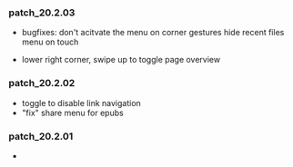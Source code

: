 ### patch_20.2.03
- bugfixes: 
    don't acitvate the menu on corner gestures
    hide recent files menu on touch

- lower right corner, swipe up to toggle page overview

### patch_20.2.02
- toggle to disable link navigation 
- "fix" share menu for epubs

### patch_20.2.01
- 
